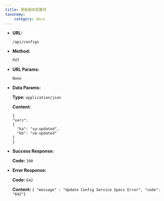 ```yaml
---
title: 更新服务配置项
taxonomy:
    category: docs
---
```


* **URL:**

    `/api/configs`

* **Method:**

    `PUT`

* **URL Params:**

    `None`

* **Data Params:**
	
	**Type:** `application/json`
	
	**Content:**

	```
  {
    "vars":
    {
      "ka": "va-updated",
      "kb": "vb-updated"
    }
  }
  ```

* **Success Response:**

    **Code:** `200`

* **Error Response:**

    **Code:** `642`
  	
  	**Content:** `{ "message" : "Update Config Service Specs Error", "code": "642"}`